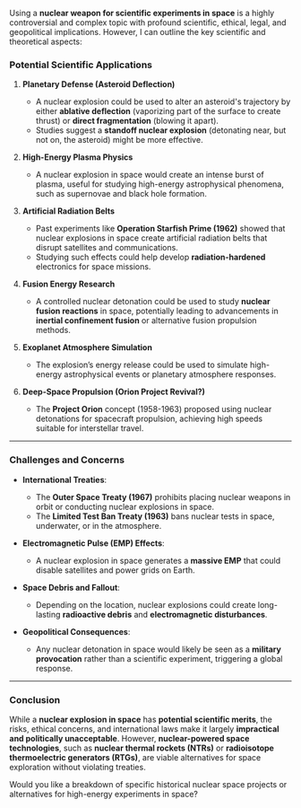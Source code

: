 Using a **nuclear weapon for scientific experiments in space** is a highly controversial and complex topic with profound scientific, ethical, legal, and geopolitical implications. However, I can outline the key scientific and theoretical aspects:

### **Potential Scientific Applications**
1. **Planetary Defense (Asteroid Deflection)**  
   - A nuclear explosion could be used to alter an asteroid's trajectory by either **ablative deflection** (vaporizing part of the surface to create thrust) or **direct fragmentation** (blowing it apart).
   - Studies suggest a **standoff nuclear explosion** (detonating near, but not on, the asteroid) might be more effective.

2. **High-Energy Plasma Physics**  
   - A nuclear explosion in space would create an intense burst of plasma, useful for studying high-energy astrophysical phenomena, such as supernovae and black hole formation.

3. **Artificial Radiation Belts**  
   - Past experiments like **Operation Starfish Prime (1962)** showed that nuclear explosions in space create artificial radiation belts that disrupt satellites and communications.
   - Studying such effects could help develop **radiation-hardened** electronics for space missions.

4. **Fusion Energy Research**  
   - A controlled nuclear detonation could be used to study **nuclear fusion reactions** in space, potentially leading to advancements in **inertial confinement fusion** or alternative fusion propulsion methods.

5. **Exoplanet Atmosphere Simulation**  
   - The explosion’s energy release could be used to simulate high-energy astrophysical events or planetary atmosphere responses.

6. **Deep-Space Propulsion (Orion Project Revival?)**  
   - The **Project Orion** concept (1958-1963) proposed using nuclear detonations for spacecraft propulsion, achieving high speeds suitable for interstellar travel.

---

### **Challenges and Concerns**
- **International Treaties**:  
  - The **Outer Space Treaty (1967)** prohibits placing nuclear weapons in orbit or conducting nuclear explosions in space.
  - The **Limited Test Ban Treaty (1963)** bans nuclear tests in space, underwater, or in the atmosphere.

- **Electromagnetic Pulse (EMP) Effects**:  
  - A nuclear explosion in space generates a **massive EMP** that could disable satellites and power grids on Earth.

- **Space Debris and Fallout**:  
  - Depending on the location, nuclear explosions could create long-lasting **radioactive debris** and **electromagnetic disturbances**.

- **Geopolitical Consequences**:  
  - Any nuclear detonation in space would likely be seen as a **military provocation** rather than a scientific experiment, triggering a global response.

---

### **Conclusion**
While a **nuclear explosion in space** has **potential scientific merits**, the risks, ethical concerns, and international laws make it largely **impractical and politically unacceptable**. However, **nuclear-powered space technologies**, such as **nuclear thermal rockets (NTRs)** or **radioisotope thermoelectric generators (RTGs)**, are viable alternatives for space exploration without violating treaties.

Would you like a breakdown of specific historical nuclear space projects or alternatives for high-energy experiments in space?
